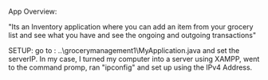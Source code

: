 App Overview:

"Its an Inventory application where you can add an item from your grocery list and see what you have and see the ongoing and outgoing transactions"


SETUP:
go to : ..\grocerymanagement1\MyApplication.java and set the serverIP. 
In my case, I turned my computer into a server using XAMPP, went to the command promp, ran "ipconfig" and set up using the IPv4 Address.





